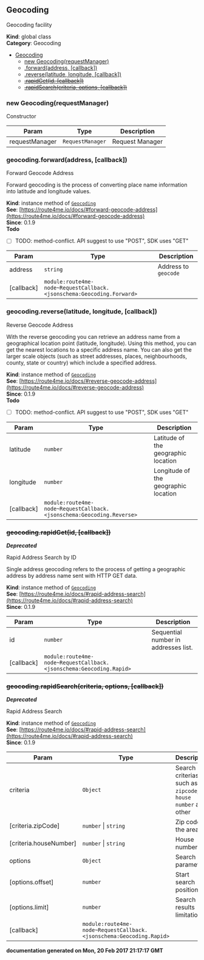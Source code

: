 <a name="Geocoding"></a>

## Geocoding
Geocoding facility

**Kind**: global class  
**Category**: Geocoding  

* [Geocoding](#Geocoding)
    * [new Geocoding(requestManager)](#new_Geocoding_new)
    * [.forward(address, [callback])](#Geocoding+forward)
    * [.reverse(latitude, longitude, [callback])](#Geocoding+reverse)
    * ~~[.rapidGet(id, [callback])](#Geocoding+rapidGet)~~
    * ~~[.rapidSearch(criteria, options, [callback])](#Geocoding+rapidSearch)~~

<a name="new_Geocoding_new"></a>

### new Geocoding(requestManager)
Constructor


| Param | Type | Description |
| --- | --- | --- |
| requestManager | <code>RequestManager</code> | Request Manager |

<a name="Geocoding+forward"></a>

### geocoding.forward(address, [callback])
Forward Geocode Address

Forward geocoding is the process of converting place name information
into latitude and longitude values.

**Kind**: instance method of <code>[Geocoding](#Geocoding)</code>  
**See**: [https://route4me.io/docs/#forward-geocode-address](https://route4me.io/docs/#forward-geocode-address)  
**Since**: 0.1.9  
**Todo**

- [ ] TODO: method-conflict. API suggest to use "POST", SDK uses "GET"


| Param | Type | Description |
| --- | --- | --- |
| address | <code>string</code> | Address to `geocode` |
| [callback] | <code>module:route4me-node~RequestCallback.&lt;jsonschema:Geocoding.Forward&gt;</code> |  |

<a name="Geocoding+reverse"></a>

### geocoding.reverse(latitude, longitude, [callback])
Reverse Geocode Address

With the reverse geocoding you can retrieve an address name from a geographical location
point (latitude, longitude). Using this method, you can get the nearest locations
to a specific address name. You can also get the larger scale objects (such as street
addresses, places, neighbourhoods, county, state or country) which include a specified
address.

**Kind**: instance method of <code>[Geocoding](#Geocoding)</code>  
**See**: [https://route4me.io/docs/#reverse-geocode-address](https://route4me.io/docs/#reverse-geocode-address)  
**Since**: 0.1.9  
**Todo**

- [ ] TODO: method-conflict. API suggest to use "POST", SDK uses "GET"


| Param | Type | Description |
| --- | --- | --- |
| latitude | <code>number</code> | Latitude of the geographic location |
| longitude | <code>number</code> | Longitude of the geographic location |
| [callback] | <code>module:route4me-node~RequestCallback.&lt;jsonschema:Geocoding.Reverse&gt;</code> |  |

<a name="Geocoding+rapidGet"></a>

### ~~geocoding.rapidGet(id, [callback])~~
***Deprecated***

Rapid Address Search by ID

Single address geocoding refers to the process of getting a geographic
address by address name sent with HTTP GET data.

**Kind**: instance method of <code>[Geocoding](#Geocoding)</code>  
**See**: [https://route4me.io/docs/#rapid-address-search](https://route4me.io/docs/#rapid-address-search)  
**Since**: 0.1.9  

| Param | Type | Description |
| --- | --- | --- |
| id | <code>number</code> | Sequential number in addresses list. |
| [callback] | <code>module:route4me-node~RequestCallback.&lt;jsonschema:Geocoding.Rapid&gt;</code> |  |

<a name="Geocoding+rapidSearch"></a>

### ~~geocoding.rapidSearch(criteria, options, [callback])~~
***Deprecated***

Rapid Address Search

**Kind**: instance method of <code>[Geocoding](#Geocoding)</code>  
**See**: [https://route4me.io/docs/#rapid-address-search](https://route4me.io/docs/#rapid-address-search)  
**Since**: 0.1.9  

| Param | Type | Description |
| --- | --- | --- |
| criteria | <code>Object</code> | Search criterias, such as `zipcode`, `house number` and other |
| [criteria.zipCode] | <code>number</code> &#124; <code>string</code> | Zip code of the area |
| [criteria.houseNumber] | <code>number</code> &#124; <code>string</code> | House number |
| options | <code>Object</code> | Search parameters |
| [options.offset] | <code>number</code> | Start search position |
| [options.limit] | <code>number</code> | Search results limitation |
| [callback] | <code>module:route4me-node~RequestCallback.&lt;jsonschema:Geocoding.Rapid&gt;</code> |  |

**documentation generated on Mon, 20 Feb 2017 21:17:17 GMT**
